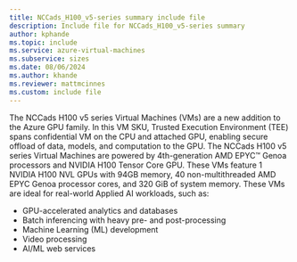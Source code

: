 ```yaml
---
title: NCCads_H100_v5-series summary include file
description: Include file for NCCads_H100_v5-series summary
author: kphande
ms.topic: include
ms.service: azure-virtual-machines
ms.subservice: sizes
ms.date: 08/06/2024
ms.author: khande
ms.reviewer: mattmcinnes
ms.custom: include file
---
```

The NCCads H100 v5 series Virtual Machines (VMs) are a new addition to the Azure GPU family. In this VM SKU, Trusted Execution Environment (TEE) spans confidential VM on the CPU and attached GPU, enabling secure offload of data, models, and computation to the GPU.
The NCCads H100 v5 series Virtual Machines are powered by 4th-generation AMD EPYC™ Genoa processors and NVIDIA H100 Tensor Core GPU. These VMs feature 1 NVIDIA H100 NVL GPUs with 94GB memory, 40 non-multithreaded AMD EPYC Genoa processor cores, and 320 GiB of system memory. These VMs are ideal for real-world Applied AI workloads, such as:

- GPU-accelerated analytics and databases
- Batch inferencing with heavy pre- and post-processing
- Machine Learning (ML) development
- Video processing
- AI/ML web services
